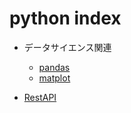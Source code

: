 # python index

- データサイエンス関連
  - [pandas](pandas/pandas_tuto)
  - [matplot](pandas/matplot)

- [RestAPI](RestAPI)
